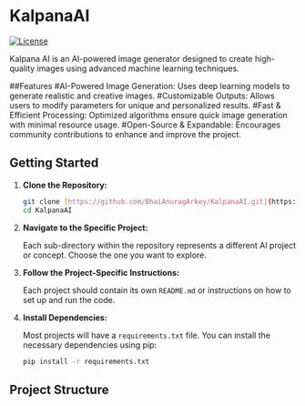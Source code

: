# KalpanaAI

[![License](https://img.shields.io/badge/License-MIT-yellow.svg)](https://opensource.org/licenses/MIT)

Kalpana AI is an AI-powered image generator designed to create high-quality images using advanced machine learning techniques.

##Features
#AI-Powered Image Generation: Uses deep learning models to generate realistic and creative images.
#Customizable Outputs: Allows users to modify parameters for unique and personalized results.
#Fast & Efficient Processing: Optimized algorithms ensure quick image generation with minimal resource usage.
#Open-Source & Expandable: Encourages community contributions to enhance and improve the project.

## Getting Started

1.  **Clone the Repository:**

    ```bash
    git clone [https://github.com/BhaiAnuragArkey/KalpanaAI.git](https://github.com/BhaiAnuragArkey/KalpanaAI.git)
    cd KalpanaAI
    ```

2.  **Navigate to the Specific Project:**

    Each sub-directory within the repository represents a different AI project or concept. Choose the one you want to explore.

3.  **Follow the Project-Specific Instructions:**

    Each project should contain its own `README.md` or instructions on how to set up and run the code.

4.  **Install Dependencies:**

    Most projects will have a `requirements.txt` file. You can install the necessary dependencies using pip:

    ```bash
    pip install -r requirements.txt
    ```

## Project Structure
